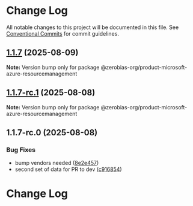 # Change Log

All notable changes to this project will be documented in this file.
See [Conventional Commits](https://conventionalcommits.org) for commit guidelines.

## [1.1.7](https://github.com/zerobias-org/product/compare/@zerobias-org/product-microsoft-azure-resourcemanagement@1.1.7-rc.1...@zerobias-org/product-microsoft-azure-resourcemanagement@1.1.7) (2025-08-09)

**Note:** Version bump only for package @zerobias-org/product-microsoft-azure-resourcemanagement





## [1.1.7-rc.1](https://github.com/zerobias-org/product/compare/@zerobias-org/product-microsoft-azure-resourcemanagement@1.1.7-rc.0...@zerobias-org/product-microsoft-azure-resourcemanagement@1.1.7-rc.1) (2025-08-08)

**Note:** Version bump only for package @zerobias-org/product-microsoft-azure-resourcemanagement





## 1.1.7-rc.0 (2025-08-08)


### Bug Fixes

* bump vendors needed ([8e2e457](https://github.com/zerobias-org/product/commit/8e2e457e0b5d7141a05e8f2c178bc2854f2b7178))
* second set of data for PR to dev ([c916854](https://github.com/zerobias-org/product/commit/c916854bcf229b1c2042ffdea18472d66a061aaf))





# Change Log
